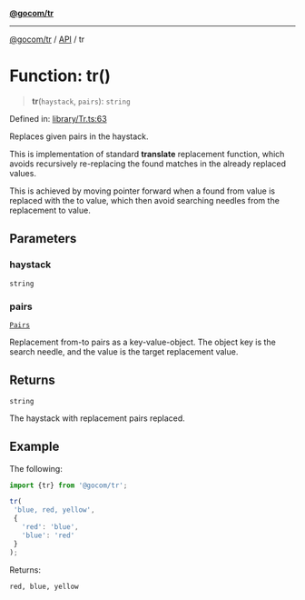 [**@gocom/tr**](../README.md)

***

[@gocom/tr](../README.md) / [API](../Public/API.md) / tr

# Function: tr()

> **tr**(`haystack`, `pairs`): `string`

Defined in: [library/Tr.ts:63](https://github.com/gocom/tr/blob/f2a3888acbfa5e79ec19136d26884bd6ac9e43c2/src/library/Tr.ts#L63)

Replaces given pairs in the haystack.

This is implementation of standard **translate** replacement function,
which avoids recursively re-replacing the found matches in
the already replaced values.

This is achieved by moving pointer forward when a found from value
is replaced with the to value, which then avoid searching needles
from the replacement to value.

## Parameters

### haystack

`string`

### pairs

[`Pairs`](../Types/API.Pairs.md)

Replacement from-to pairs as a key-value-object. The object key is the search
needle, and the value is the target replacement value.

## Returns

`string`

The haystack with replacement pairs replaced.

## Example

The following:
```ts
import {tr} from '@gocom/tr';

tr(
 'blue, red, yellow',
 {
   'red': 'blue',
   'blue': 'red'
 }
);
```
Returns:
```
red, blue, yellow
```
